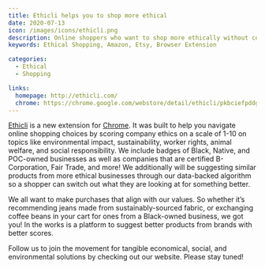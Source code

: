 ```yaml
---
title: Ethicli helps you to shop more ethical
date: 2020-07-13
icon: /images/icons/ethicli.png
description: Online shoppers who want to shop more ethically without committing hours of research for each product they purchase
keywords: Ethical Shopping, Amazon, Etsy, Browser Extension

categories:
  - Ethical
  - Shopping

links:
  homepage: http://ethicli.com/
  chrome: https://chrome.google.com/webstore/detail/ethicli/pkbciefpddgopoopoffffnnfobiofagl
---
```


[Ethicli](http://ethicli.com/) is a new extension for [Chrome](https://chrome.google.com/webstore/detail/ethicli/pkbciefpddgopoopoffffnnfobiofagl). It was built to help you navigate online shopping choices by scoring company ethics on a scale of 1-10 on topics like environmental impact, sustainability, worker rights, animal welfare, and social responsibility. We include badges of Black, Native, and POC-owned businesses as well as companies that are certified B-Corporation, Fair Trade, and more! We additionally will be suggesting similar products from more ethical businesses through our data-backed algorithm so a shopper can switch out what they are looking at for something better.

We all want to make purchases that align with our values. So whether it’s recommending jeans made from sustainably-sourced fabric, or exchanging coffee beans in your cart for ones from a Black-owned business, we got you! In the works is a platform to suggest better products from brands with better scores.

Follow us to join the movement for tangible economical, social, and environmental solutions by checking out our website. Please stay tuned!
